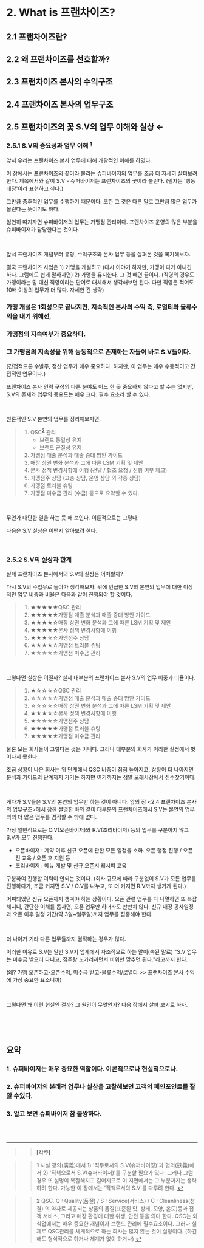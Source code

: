 # 2. What is 프랜차이즈?

## 2.1 프랜차이즈란?

## 2.2 왜 프랜차이즈를 선호할까?

## 2.3 프랜차이즈 본사의 수익구조

## 2.4 프랜차이즈 본사의 업무구조 

## 2.5 프랜차이즈의 꽃 S.V의 업무 이해와 실상 ←

### 2.5.1 S.V의 중요성과 업무 이해 <sup id="a1">[1](#footnote1)</sup>

앞서 우리는 프랜차이즈 본사 업무에 대해 개괄적인 이해를 하였다.

이 장에서는 프랜차이즈의 꽃이라 불리는 슈퍼바이저의 업무를 조금 더 자세히 살펴보려 한다.
제목에서와 같이 S.V - 슈퍼바이저는 프랜차이즈의 꽃이라 불린다.
(필자는 '행동대장'이라 표현하고 싶다.)

그만큼 중추적인 업무를 수행하기 때문이다.
또한 그 것은 다른 말로 그만큼 많은 업무가 몰린다는 뜻이기도 하다.

엄연히 따지자면 슈퍼바이저의 업무는 가맹점 관리이다.
프랜차이즈 운영의 많은 부분을 슈퍼바이저가 담당한다는 것이다.

<br>

앞서 프랜차이즈 개념부터 유형, 수익구조와 본사 업무 등을 살펴본 것을 복기해보자.

결국 프랜차이즈 사업은 1) 가맹을 개설하고 (다시 이야기 하지만, 가맹이 다가 아니긴 하다. 그럼에도 쉽게 말하자면)
2) 가맹을 유지한다.
그 것 빼면 끝이다. (직영의 경우도 가맹이라는 말 대신 직영이라는 단어로 대체해서 생각해보면 된다. 다만 직영은 적어도 10배 이상의 업무가 더 많다. 자세한 건 생략)

### 가맹 개설은 1회성으로 끝나지만, 지속적인 본사의 수익 즉, 로열티와 물류수익을 내기 위해선,
### 가맹점의 지속여부가 중요하다. 

### 그 가맹점의 지속성을 위해 능동적으로 존재하는 자들이 바로 S.V들이다. 
(간접적으론 수발주, 정산 업무가 매우 중요하다. 하지만, 이 업무는 매우 수동적이고 간접적인 업무이다.)

프랜차이즈 본사 인력 구성의 다른 분야도 어느 한 곳 중요하지 않다고 할 수는 없지만, S.V의 존재와 업무의 중요도는 매우 크다. 필수 요소라 할 수 있다.

<br>

원론적인 S.V 본연의 업무를 정리해보자면,
> 1. QSC<sup id="a2">[2](#footnote2)</sup> 관리
>    - 브랜드 통일성 유지
>    - 브랜드 균질성 유지
> 2. 가맹점 매출 분석과 매출 증대 방안 가이드
> 3. 매장 상권 변화 분석과 그에 따른 LSM 기획 및 제안
> 4. 본사 정책 변경사항에 이행 (전달 / 협조 요청 / 진행 여부 체크)
> 5. 가맹점주 상담 (고충 상담, 운영 상담 외 각종 상담)
> 6. 가맹점 트러블 슈팅
> 7. 가맹점 미수금 관리 (수금)
등으로 요약할 수 있다.

<br>

무언가 대단한 일을 하는 듯 해 보인다. 이론적으로는 그렇다.

다음은 S.V 실상은 어떤지 알아보려 한다.

<br>

### 2.5.2 S.V의 실상과 한계

실제 프랜차이즈 본사에서의 S.V의 실상은 어떠할까?

다시 S.V의 주업무로 돌아가 생각해보자. 
위에 언급한 S.V의 본연의 업무에 대한 이상적인 업무 비중과 비율은 다음과 같이 진행되야 할 것이다.

> 1. ★★★★★QSC 관리
> 2. ★★★★★가맹점 매출 분석과 매출 증대 방안 가이드
> 3. ★★★★☆매장 상권 변화 분석과 그에 따른 LSM 기획 및 제안
> 4. ★★★★★본사 정책 변경사항에 이행 
> 5. ★★★☆☆가맹점주 상담 
> 6. ★★★★☆가맹점 트러블 슈팅 
> 7. ★☆☆☆☆가맹점 미수금 관리

<br>

그렇다면 실상은 어떨까?
실제 대부분의 프랜차이즈 본사 S.V의 업무 비중과 비율이다.

> 1. ★☆☆☆☆QSC 관리
> 2. ☆☆☆☆☆가맹점 매출 분석과 매출 증대 방안 가이드
> 3. ☆☆☆☆☆매장 상권 변화 분석과 그에 따른 LSM 기획 및 제안
> 4. ★★★☆☆본사 정책 변경사항에 이행
> 5. ★☆☆☆☆가맹점주 상담 
> 6. ★★★★★가맹점 트러블 슈팅 
> 7. ★★★★★가맹점 미수금 관리

물론 모든 회사들이 그렇다는 것은 아니다.
그러나 대부분의 회사가 이러한 실정에서 벗어나지 못한다. 

조금 상황이 나은 회사는 위 단계에서 QSC 비중이 점점 높아지고,
상황이 더 나아지면 분석과 가이드의 단계까지 가기는 하지만 여기까지는 정말 모래사장에서 진주찾기이다.

<br>

게다가 S.V들은 S.V의 본연의 업무만 하는 것이 아니다.
앞의 장 <2.4 프랜차이즈 본사의 업무구조>에서 잠깐 설명한 바와 같이 대부분의 프랜차이즈에서 S.V는 본연의 업무 외의 더 많은 업무를 겸직할 수 밖에 없다.

가장 일반적으로는 O.V(오픈바이저)와 R.V(조리바이저) 등의 업무를 구분하지 않고 S.V가 모두 진행한다.
- 오픈바이저 : 계약 이후 신규 오픈에 관한 모든 일정을 소화. 오픈 행정 진행 / 오픈 전 교육 / 오픈 후 지원 등
- 조리바이저 : 메뉴 개발 및 신규 오픈시 레시피 교육

구분하여 진행할 여력이 안되는 것이다.
(회사 규모에 따라 구분없이 S.V가 모든 업무를 진행하다가, 조금 커지면 S.V / O.V를 나누고, 또 더 커지면 R.V까지 생기게 된다.)

어찌되었던 신규 오픈까지 챙겨야 하는 상황이다.
오픈 관련 업무를 다 나열하면 또 복잡해지니, 간단한 이해를 돕자면, 오픈 업무만 하더라도 만만치 않다. 신규 매장 공사일정과 오픈 이후 일정 기간(약 3일~일주일)까지 업무를 집중해야 한다.

<br>

더 나아가 기타 다른 업무들까지 겸직하는 경우가 많다.

이러한 이유로 S.V는 말만 S.V지 업계에서 자조적으로 하는 말이(속된 말로) "S.V 업무는 미수금 받으러 다니고, 점주랑 노가리까면서 비위만 맞추면 된다."라고까지 한다.

(왜? 가맹 오픈하고-오픈수익, 미수금 받고-물류수익/로열티 >> 프랜차이즈 본사 수익에 가장 중요한 요소니까)

<br>

그렇다면 왜 이런 현실인 걸까? 그 원인이 무엇인가?
다음 장에서 살펴 보기로 하자.




<br><br><br>

## 요약
### 1. 슈퍼바이저는 매우 중요한 역할이다. 이론적으로나 현실적으로나.
### 2. 슈퍼바이저의 본래적 업무나 실상을 고찰해보면 고객의 페인포인트를 잘 알 수있다.
### 3. 알고 보면 슈퍼바이저 참 불쌍하다.

<br>
<br> 

---

>> **[각주]**

>><b id="footnote1">1</b> 사실 광의(廣義)에서 1) '직무로서의 S.V(슈퍼바이징)'과 협의(狹義)에서 2) '직책으로서 S.V(슈퍼바이저)'를 구분할 필요가 있다. 그러나 그럴 경우 또 설명이 복잡해지고 길어지므로 이 지면에서는 그 부분까지는 생략하려 한다. 가능한 이 장에서는 '직책로서의  S.V'를 다루려 한다. [↩](#a1)

>><b id="footnote2">2</b> QSC.  Q : Quality(품질) / S : Service(서비스) / C : Cleanliness(청결) 의 약자로 제공되는 상품의 품질(표준된 맛, 상태, 모양, 온도)등과 접객 서비스, 그리고 매장 환경에 대한 위생, 안전 등을 의미 한다. 
QSC는 외식업에서는 매우 중요한 개념이자 브랜드 관리에 필수요소이다. 그러나 실제로 QSC관리를 체계적으로 하는 회사는 많지 않는 것이 실정이다. (하긴 해도 형식적으로 하거나 체계가 없이 하거나) [↩](#a2)
